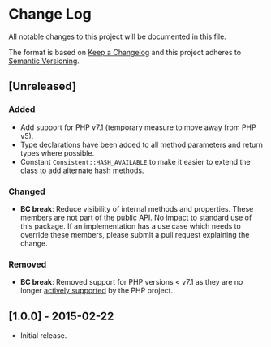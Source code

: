 # Change Log
All notable changes to this project will be documented in this file.

The format is based on [Keep a Changelog](http://keepachangelog.com/)
and this project adheres to [Semantic Versioning](http://semver.org/).

## [Unreleased]
### Added
- Add support for PHP v7.1 (temporary measure to move away from PHP v5).
- Type declarations have been added to all method parameters and return types
  where possible.
- Constant `Consistent::HASH_AVAILABLE` to make it easier to extend the class to
  add alternate hash methods.
### Changed
- **BC break**: Reduce visibility of internal methods and properties. These
  members are not part of the public API. No impact to standard use of this
  package. If an implementation has a use case which needs to override these
  members, please submit a pull request explaining the change.
### Removed
- **BC break**: Removed support for PHP versions < v7.1 as they are no longer
  [actively supported](https://php.net/supported-versions.php) by the PHP project.

## [1.0.0] - 2015-02-22
- Initial release.
